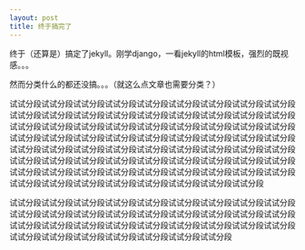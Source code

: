 ```yaml
---
layout: post
title: 终于搞完了
---
```

终于（还算是）搞定了jekyll。刚学django，一看jekyll的html模板，强烈的既视感。。。

然而分类什么的都还没搞。。。（就这么点文章也需要分类？）

试试分段试试分段试试分段试试分段试试分段试试分段试试分段试试分段试试分段试试分段试试分段试试分段试试分段试试分段试试分段试试分段试试分段试试分段试试分段试试分段试试分段试试分段试试分段试试分段试试分段试试分段试试分段试试分段试试分段试试分段试试分段试试分段试试分段试试分段试试分段试试分段试试分段试试分段试试分段试试分段试试分段试试分段试试分段试试分段试试分段试试分段试试分段试试分段试试分段试试分段试试分段试试分段试试分段试试分段试试分段试试分段试试分段试试分段试试分段试试分段试试分段试试分段试试分段试试分段试试分段试试分段试试分段试试分段试试分段试试分段试试分段

试试分段试试分段试试分段试试分段试试分段试试分段试试分段试试分段试试分段试试分段试试分段试试分段试试分段试试分段试试分段试试分段试试分段试试分段试试分段试试分段试试分段试试分段试试分段试试分段试试分段试试分段试试分段试试分段试试分段试试分段试试分段试试分段试试分段试试分段
